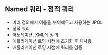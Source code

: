 ## Named 쿼리 - 정적 쿼리 
- 미리 정의해서 이름을 부여해두고 사용하는 JPQL 
- 정적 쿼리 
- 어노테이션, XML에 정의 
- 애플리케이션 로딩 시점에 초기화 후 재사용 
- 애플리케이션 로딩 시점에 쿼리를 검증